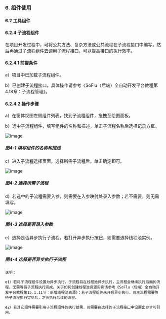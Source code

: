 ### 6. 组件使用

#### 6.2 工具组件

#### 6.2.4 子流程组件

在项目开发过程中，可将公共方法、复杂方法或公共流程在子流程接口中编写，然后再通过子流程组件去调用子流程接口，可以提高接口的执行效率。

#### 6.2.4.1 前提条件

a）项目中已加载子流程组件。

b）已创建子流程接口，具体操作请参考《SoFlu（后端）全自动开发平台教程第4.18章：子流程管理》。

#### 6.2.4.2 操作步骤

a）在窗体视图左侧组件列表，找到子流程组件，拖拽至绘图面板。

b）选中子流程组件，填写组件的名称和描述，单击子流程名称后选择记录方框。

![image](https://user-images.githubusercontent.com/79617492/208052496-0d0eb7f5-a970-4636-9a09-f2d79d1af452.png)

##### 图4-1 填写组件的名称和描述

c）进入子流程选择页面，选择所需子流程后，单击确定即可。

![image](https://user-images.githubusercontent.com/79617492/208052522-f6a9ead6-3534-422d-8c08-9b82c82b1c53.png)

##### 图4-2 选择所需子流程

d）若选中的子流程需要入参，则需要在入参映射处录入参数；若不需要，则无需填写。

![image](https://user-images.githubusercontent.com/79617492/208052559-a27c97d6-8bb1-47d0-91f8-aced42530096.png)

##### 图4-3 选择是否录入参数

e）选择是否异步执行子流程，若打开异步执行按钮，则需要选择线程池实例。

![image](https://user-images.githubusercontent.com/79617492/208052594-615595d0-887d-4e26-b122-5531ed1a9ed8.png)

##### 图4-4 选择是否异步执行子流程

```
说明：

e1）若将子流程组件设置为异步执行，子流程将在线程池异步执行，主流程会继续执行后面的流程，无需等待子流程执行完成，关于如何创建线程池资源实例请参考《SoFlu（后端）全自动开发平台教程第15.1.11节：新增线程池资源》；若子流程组件未开启异步执行，则主流程需要等待子流程执行完毕后，才会执行后续的流程。

e2）若其它组件需要引用子流程组件的执行结果，则需要在选择的子流程接口中设置出参才可引用。
```
